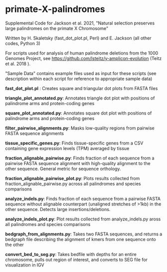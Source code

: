 # primate-X-palindromes



Supplemental Code for Jackson et al. 2021, "Natural selection preserves large palindromes on the primate X Chromosome"

Written by H. Skaletsky (fast_dot_plot.pl, Perl) and E. Jackson (all other codes, Python 3)

For scripts used for analysis of human palindrome deletions from the 1000 Genomes Project, see https://github.com/lsteitz/y-amplicon-evolution (Teitz et al. 2018 ). 

"Sample Data" contains example files used as input for these scripts (see description within each script for reference to appropriate sample data)



**fast_dot_plot.pl** :  Creates square and triangular dot plots from FASTA files

**triangle_plot_annotated.py**:  Annotates triangle dot plot with positions of palindrome arms and protein-coding genes

**square_plot_annotated.py**:  Annotates square dot plot with positions of palindrome arms and protein-coding genes

**filter_pairwise_alignments.py**:  Masks low-quality regions from pairwise FASTA sequence alignments

**tissue_specific_genes.py**:  Finds tissue-specific genes from a CSV containing gene expression levels (TPM) averaged by tissue

**fraction_alignable_pairwise.py**:  Finds fraction of each sequence from a pairwise FASTA sequence alignment with high-quality alignment to the other sequence.  General metric for sequence orthology.

**fraction_alignable_pairwise_plot.py**:  Plots results collected from fraction_alignable_pairwise.py across all palindromes and species comparisons

**analyze_indels.py**:  Finds fraction of each sequence from a pairwise FASTA sequence without alignable counterpart (unaligned stretches of >1kb) in the other sequence. Detects large insertions/deletions.

**analyze_indels_plot.py**:  Plot results collected from analyze_indels.py aross all palindromes and species comparisons

**bedgraph_from_alignments.py**:  Takes two FASTA sequences, and returns a bedgraph file describing the alignment of kmers from one sequence onto the other

**convert_bed_to_seg.py**:  Takes bedfile with depths for an entire chromosome, pulls out region of interest, and converts to SEG file for visualization in IGV
